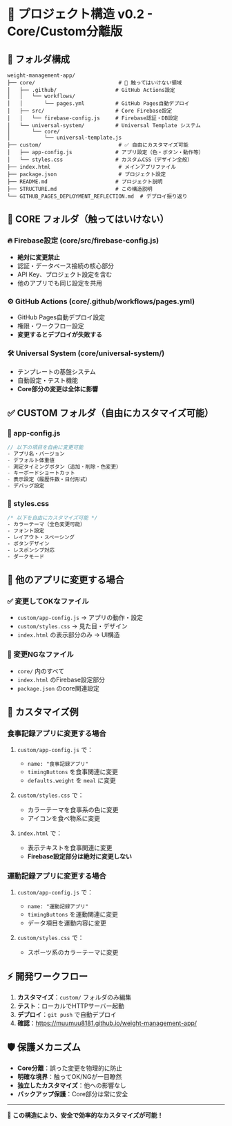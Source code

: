 # 📁 プロジェクト構造 v0.2 - Core/Custom分離版

## 🔧 フォルダ構成

```
weight-management-app/
├── core/                           # 🚫 触ってはいけない領域
│   ├── .github/                   # GitHub Actions設定
│   │   └── workflows/
│   │       └── pages.yml          # GitHub Pages自動デプロイ
│   ├── src/                       # Core Firebase設定
│   │   └── firebase-config.js     # Firebase認証・DB設定
│   └── universal-system/          # Universal Template システム
│       └── core/
│           └── universal-template.js
├── custom/                         # ✅ 自由にカスタマイズ可能
│   ├── app-config.js              # アプリ設定（色・ボタン・動作等）
│   └── styles.css                 # カスタムCSS（デザイン全般）
├── index.html                      # メインアプリファイル
├── package.json                    # プロジェクト設定
├── README.md                      # プロジェクト説明
├── STRUCTURE.md                   # この構造説明
└── GITHUB_PAGES_DEPLOYMENT_REFLECTION.md  # デプロイ振り返り
```

## 🚫 CORE フォルダ（触ってはいけない）

### 🔥 Firebase設定 (core/src/firebase-config.js)
- **絶対に変更禁止**
- 認証・データベース接続の核心部分
- API Key、プロジェクト設定を含む
- 他のアプリでも同じ設定を共用

### ⚙️ GitHub Actions (core/.github/workflows/pages.yml)
- GitHub Pages自動デプロイ設定
- 権限・ワークフロー設定
- **変更するとデプロイが失敗する**

### 🛠️ Universal System (core/universal-system/)
- テンプレートの基盤システム
- 自動設定・テスト機能
- **Core部分の変更は全体に影響**

## ✅ CUSTOM フォルダ（自由にカスタマイズ可能）

### 🎨 app-config.js
```javascript
// 以下の項目を自由に変更可能
- アプリ名・バージョン
- デフォルト体重値
- 測定タイミングボタン（追加・削除・色変更）
- キーボードショートカット
- 表示設定（履歴件数・日付形式）
- デバッグ設定
```

### 🎨 styles.css
```css
/* 以下を自由にカスタマイズ可能 */
- カラーテーマ（全色変更可能）
- フォント設定
- レイアウト・スペーシング
- ボタンデザイン
- レスポンシブ対応
- ダークモード
```

## 🔄 他のアプリに変更する場合

### ✅ 変更してOKなファイル
- `custom/app-config.js` → アプリの動作・設定
- `custom/styles.css` → 見た目・デザイン
- `index.html` の表示部分のみ → UI構造

### 🚫 変更NGなファイル
- `core/` 内のすべて
- `index.html` のFirebase設定部分
- `package.json` のcore関連設定

## 🎯 カスタマイズ例

### 食事記録アプリに変更する場合
1. `custom/app-config.js` で：
   - `name: "食事記録アプリ"`
   - `timingButtons` を食事関連に変更
   - `defaults.weight` を `meal` に変更

2. `custom/styles.css` で：
   - カラーテーマを食事系の色に変更
   - アイコンを食べ物系に変更

3. `index.html` で：
   - 表示テキストを食事関連に変更
   - **Firebase設定部分は絶対に変更しない**

### 運動記録アプリに変更する場合
1. `custom/app-config.js` で：
   - `name: "運動記録アプリ"`
   - `timingButtons` を運動関連に変更
   - データ項目を運動内容に変更

2. `custom/styles.css` で：
   - スポーツ系のカラーテーマに変更

## ⚡ 開発ワークフロー

1. **カスタマイズ**：`custom/` フォルダのみ編集
2. **テスト**：ローカルでHTTPサーバー起動
3. **デプロイ**：`git push` で自動デプロイ
4. **確認**：https://muumuu8181.github.io/weight-management-app/

## 🛡️ 保護メカニズム

- **Core分離**：誤った変更を物理的に防止
- **明確な境界**：触ってOK/NGが一目瞭然
- **独立したカスタマイズ**：他への影響なし
- **バックアップ保護**：Core部分は常に安全

---

**🎉 この構造により、安全で効率的なカスタマイズが可能！**
